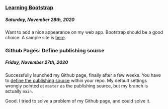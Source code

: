 ### [Learning Bootstrap](https://github.com/aidken/learning_bootstrap)
##### Saturday, November 28th, 2020

Want to add a nice appearance on my web app. Bootstrap should be a good choice. A sample site is [here](https://szw6q.csb.app/).


### Github Pages: Define publishing source
##### Friday, November 27th, 2020

Successfully launched my Github page, finally after a few weeks. You have to [define the publishing source](https://docs.github.com/en/free-pro-team@latest/github/working-with-github-pages/configuring-a-publishing-source-for-your-github-pages-site)
within your repo. My default settings wrongly pointed at `master` as the publishing source, but my branch is actually `main`.

Good. I tried to solve a problem of my Github page, and could solve it.
